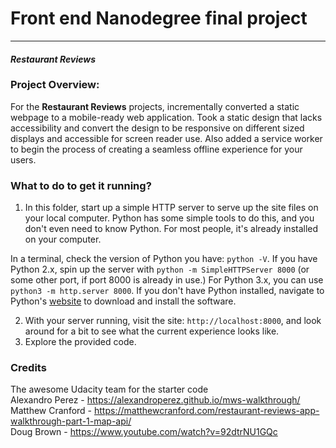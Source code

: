 # Front end Nanodegree final project
---
#### _Restaurant Reviews_

### Project Overview:

For the **Restaurant Reviews** projects, incrementally converted a static webpage to a mobile-ready web application. Took a static design that lacks accessibility and convert the design to be responsive on different sized displays and accessible for screen reader use. Also added a service worker to begin the process of creating a seamless offline experience for your users.

### What to do to get it running?

1. In this folder, start up a simple HTTP server to serve up the site files on your local computer. Python has some simple tools to do this, and you don't even need to know Python. For most people, it's already installed on your computer. 

In a terminal, check the version of Python you have: `python -V`. If you have Python 2.x, spin up the server with `python -m SimpleHTTPServer 8000` (or some other port, if port 8000 is already in use.) For Python 3.x, you can use `python3 -m http.server 8000`. If you don't have Python installed, navigate to Python's [website](https://www.python.org/) to download and install the software.

2. With your server running, visit the site: `http://localhost:8000`, and look around for a bit to see what the current experience looks like.
3. Explore the provided code.

### Credits
The awesome Udacity team for the starter code  
Alexandro Perez - https://alexandroperez.github.io/mws-walkthrough/  
Matthew Cranford - https://matthewcranford.com/restaurant-reviews-app-walkthrough-part-1-map-api/  
Doug Brown - https://www.youtube.com/watch?v=92dtrNU1GQc  




